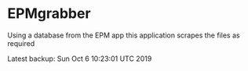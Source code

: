 # EPMgrabber
Using a database from the EPM app this application scrapes the files as required


Latest backup: Sun Oct 6 10:23:01 UTC 2019
